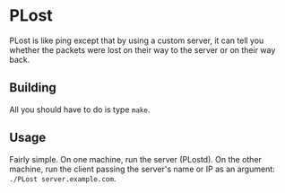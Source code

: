 PLost
=====

PLost is like ping except that by using a custom server, it can tell you
whether the packets were lost on their way to the server or on their way
back.


Building
--------

All you should have to do is type `make`.


Usage
-----

Fairly simple. On one machine, run the server (PLostd). On the other
machine, run the client passing the server's name or IP as an argument:
`./PLost server.example.com`.
